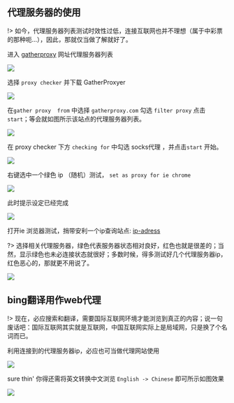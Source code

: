 ## 代理服务器的使用

!> 如今，代理服务器列表测试时效性过低，连接互联网也并不理想（属于中彩票的那种呃...），因此，那就仅当做了解就好了。

进入 [gatherproxy](http://www.gatherproxy.com/) 网址代理服务器列表

![](https://i.postimg.cc/bJ7bFNmk/Snipaste-2019-06-14-13-24-29.png)

选择 `proxy checker` 并下载 GatherProxyer

![](https://i.postimg.cc/T1cwqRFR/Snipaste-2019-06-14-13-25-26.png)

在`gather proxy  from` 中选择 `gatherproxy.com` 勾选 `filter proxy` 点击 `start`；等会就如图所示该站点的代理服务器列表。

![](https://i.postimg.cc/FK1DMzVB/Snipaste-2019-06-14-13-54-a28.png)


在 proxy checker 下方 `checking for` 中勾选 socks代理 ，并点击`start` 开始。

![](https://i.postimg.cc/bvJp4xMf/Snipaste-2019-06-14-14-01-15asd.png)


右键选中一个绿色 ip （随机）测试， `set as proxy for ie chrome`

![](https://i.postimg.cc/sgWNxvhG/Snipaste-2019-06-14-14-10-32.png)

此时提示设定已经完成

![](https://i.postimg.cc/sXbn3zg4/Snipaste-2019-06-14-14-14-23.png)


打开ie 浏览器测试，捎带安利一个ip查询站点: [ip-adress](https://www.ip-adress.com/)

?> 选择相关代理服务器，绿色代表服务器状态相对良好，红色也就是很差的；当然，显示绿色也未必连接状态就很好；多数时候，得多测试好几个代理服务器ip，红色恶心的，那就更不用说了。

![](https://i.postimg.cc/Gh04ymgn/Snipaste-2019-06-14-14-37-09.png)

## bing翻译用作web代理

!> 现在，必应搜索和翻译，需要国际互联网环境才能浏览到真正的内容；说一句废话吧：国际互联网其实就是互联网，中国互联网实际上是局域网，只是换了个名词而已。

利用连接到的代理服务器ip，必应也可当做代理网站使用

![](https://i.postimg.cc/25zMtC1q/Snipaste-2019-06-14-14-22-00.png)

sure thin' 你得还需将英文转换中文浏览 `English -> Chinese` 即可所示如图效果

![](https://i.postimg.cc/pdSTVcbB/Snipaste-2019-06-14-14-29-20.png)

